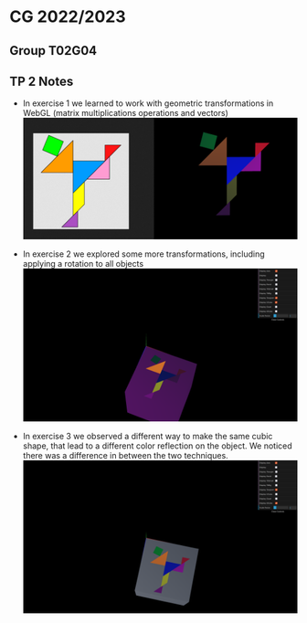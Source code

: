 # CG 2022/2023

## Group T02G04

## TP 2 Notes

- In exercise 1 we learned to work with geometric transformations in WebGL (matrix multiplications operations and vectors)
![Screenshot 1](screenshots/cg-t02g04-tp2-1.png)

- In exercise 2 we explored some more transformations, including applying a rotation to all objects
![Screenshot 1](screenshots/cg-t02g04-tp2-2.png)

- In exercise 3 we observed a different way to make the same cubic shape, that lead to a different color reflection on the object. We noticed there was a difference in between the two techniques.
![Screenshot 1](screenshots/cg-t02g04-tp2-3.png)
